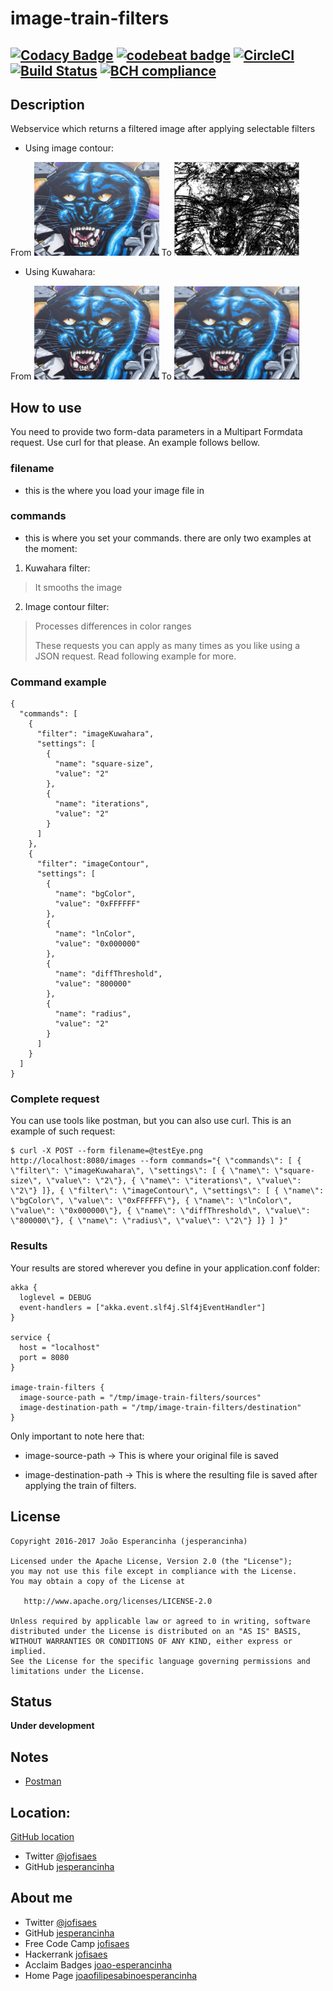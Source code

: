 # image-train-filters

[![Codacy Badge](https://api.codacy.com/project/badge/Grade/b45a0bd9c3694401b78580b95c0b505b)](https://www.codacy.com/app/jofisaes/image-train-filters-scala?utm_source=github.com&amp;utm_medium=referral&amp;utm_content=jesperancinha/image-train-filters-scala&amp;utm_campaign=Badge_Grade)
[![codebeat badge](https://codebeat.co/badges/93dcee14-b81d-4827-bd4f-9c7a3f56c752)](https://codebeat.co/projects/github-com-jesperancinha-image-train-filters-scala-master)
[![CircleCI](https://circleci.com/gh/jesperancinha/image-train-filters-scala.svg?style=svg)](https://circleci.com/gh/jesperancinha/image-train-filters-scala)
[![Build Status](https://travis-ci.org/jesperancinha/image-train-filters-scala.svg?branch=master)](https://travis-ci.org/jesperancinha/image-train-filters-scala)
[![BCH compliance](https://bettercodehub.com/edge/badge/jesperancinha/image-train-filters-scala?branch=master)](https://bettercodehub.com/)
---
## Description

Webservice which returns a filtered image after applying selectable filters

*   Using image contour:

From <img src="https://raw.githubusercontent.com/jesperancinha/image-contour/master/src/test/resources/testPanther.jpg" alt="" data-canonical-src="https://raw.githubusercontent.com/jesperancinha/image-contour/master/src/test/resources/testPanther.jpg" width="200" /> To <img src="https://raw.githubusercontent.com/jesperancinha/image-contour/master/src/test/resources/testPantherOut.jpg" alt="" data-canonical-src="https://raw.githubusercontent.com/jesperancinha/image-contour/master/src/test/resources/testPantherOut.jpg" width="200" />

*   Using Kuwahara:

From <img src="https://raw.githubusercontent.com/jesperancinha/image-contour/master/src/test/resources/testPanther.jpg" alt="" data-canonical-src="https://raw.githubusercontent.com/jesperancinha/image-contour/master/src/test/resources/testPanther.jpg" width="200" /> To <img src="https://raw.githubusercontent.com/jesperancinha/image-contour/master/src/test/resources/testPanther1.jpg" alt="" data-canonical-src="https://raw.githubusercontent.com/jesperancinha/image-contour/master/src/test/resources/testPantherOut.jpg" width="200" />

## How to use

You need to provide two form-data parameters in a Multipart Formdata request.
Use curl for that please. An example follows bellow.

### filename
*   this is the where you load your image file in

### commands
*   this is where you set your commands. there are only two examples at the moment:

1.  Kuwahara filter:

> It smooths the image

2.  Image contour filter:

> Processes differences in color ranges
>
> These requests you can apply as many times as you like using a JSON request. Read following example for more.

### Command example

```
{
  "commands": [
    {
      "filter": "imageKuwahara",
      "settings": [
        {
          "name": "square-size",
          "value": "2"
        },
        {
          "name": "iterations",
          "value": "2"
        }
      ]
    },
    {
      "filter": "imageContour",
      "settings": [
        {
          "name": "bgColor",
          "value": "0xFFFFFF"
        },
        {
          "name": "lnColor",
          "value": "0x000000"
        },
        {
          "name": "diffThreshold",
          "value": "800000"
        },
        {
          "name": "radius",
          "value": "2"
        }
      ]
    }
  ]
}
```

### Complete request

You can use tools like postman, but you can also use curl. This is an example of such request:
```
$ curl -X POST --form filename=@testEye.png http://localhost:8080/images --form commands="{ \"commands\": [ { \"filter\": \"imageKuwahara\", \"settings\": [ { \"name\": \"square-size\", \"value\": \"2\"}, { \"name\": \"iterations\", \"value\": \"2\"} ]}, { \"filter\": \"imageContour\", \"settings\": [ { \"name\": \"bgColor\", \"value\": \"0xFFFFFF\"}, { \"name\": \"lnColor\", \"value\": \"0x000000\"}, { \"name\": \"diffThreshold\", \"value\": \"800000\"}, { \"name\": \"radius\", \"value\": \"2\"} ]} ] }"
```

### Results

Your results are stored wherever you define in your application.conf folder:

```
akka {
  loglevel = DEBUG
  event-handlers = ["akka.event.slf4j.Slf4jEventHandler"]
}

service {
  host = "localhost"
  port = 8080
}

image-train-filters {
  image-source-path = "/tmp/image-train-filters/sources"
  image-destination-path = "/tmp/image-train-filters/destination"
}
```

Only important to note here that:

*   image-source-path -> This is where your original file is saved

*   image-destination-path -> This is where the resulting file is saved after applying the train of filters.

## License

```
Copyright 2016-2017 João Esperancinha (jesperancinha)

Licensed under the Apache License, Version 2.0 (the "License");
you may not use this file except in compliance with the License.
You may obtain a copy of the License at

   http://www.apache.org/licenses/LICENSE-2.0

Unless required by applicable law or agreed to in writing, software
distributed under the License is distributed on an "AS IS" BASIS,
WITHOUT WARRANTIES OR CONDITIONS OF ANY KIND, either express or implied.
See the License for the specific language governing permissions and
limitations under the License.
```

## Status

**Under development**


## Notes

*   [Postman](https://www.getpostman.com/)


## Location:

[GitHub location](https://github.com/jesperancinha/image-train-filters-scala)

*   Twitter [@jofisaes](https://twitter.com/jofisaes)
*   GitHub [jesperancinha](https://github.com/jesperancinha)


## About me

-   Twitter [@jofisaes](https://twitter.com/jofisaes)
-   GitHub [jesperancinha](https://github.com/jesperancinha)
-   Free Code Camp [jofisaes](https://www.freecodecamp.org/jofisaes)
-   Hackerrank [jofisaes](https://www.hackerrank.com/jofisaes)
-   Acclaim Badges [joao-esperancinha](https://www.youracclaim.com/users/joao-esperancinha/badges)
-   Home Page [joaofilipesabinoesperancinha](http://joaofilipesabinoesperancinha.nl)


